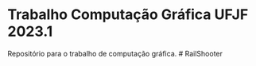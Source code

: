 # Trabalho Computação Gráfica UFJF 2023.1
Repositório para o trabalho de computação gráfica.
#   R a i l S h o o t e r  
 